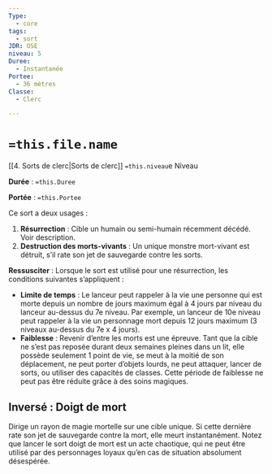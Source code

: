 ```yaml
---
Type:
  - core
tags:
  - sort
JDR: OSE
niveau: 5
Duree:
  - Instantanée
Portee:
  - 36 mètres
Classe:
  - Clerc

---
```

# `=this.file.name`  

[[4. Sorts de clerc|Sorts de clerc]] `=this.niveau`e Niveau

**Durée** : `=this.Duree` 

**Portée** : `=this.Portee`

Ce sort a deux usages :

1. **Résurrection** : Cible un humain ou semi-humain récemment décédé. Voir description.
2. **Destruction des morts-vivants** : Un unique monstre mort-vivant est détruit, s’il rate son jet de sauvegarde contre les sorts.

**Ressusciter** : Lorsque le sort est utilisé pour une résurrection, les conditions suivantes s’appliquent :

- **Limite de temps** : Le lanceur peut rappeler à la vie une personne qui est morte depuis un nombre de jours maximum égal à 4 jours par niveau du lanceur au-dessus du 7e niveau. Par exemple, un lanceur de 10e niveau peut rappeler à la vie un personnage mort depuis 12 jours maximum (3 niveaux au-dessus du 7e x 4 jours).
- **Faiblesse** : Revenir d’entre les morts est une épreuve. Tant que la cible ne s’est pas reposée durant deux semaines pleines dans un lit, elle possède seulement 1 point de vie, se meut à la moitié de son déplacement, ne peut porter d’objets lourds, ne peut attaquer, lancer de sorts, ou utiliser des capacités de classes. Cette période de faiblesse ne peut pas être réduite grâce à des soins magiques.

## Inversé : Doigt de mort

Dirige un rayon de magie mortelle sur une cible unique. Si cette dernière rate son jet de sauvegarde contre la mort, elle meurt instantanément. Notez que lancer le sort doigt de mort est un acte chaotique, qui ne peut être utilisé par des personnages loyaux qu’en cas de situation absolument désespérée.